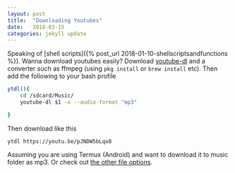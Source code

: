 ```yaml
---
layout: post
title:  "Downloading Youtubes"
date:   2018-03-15
categories: jekyll update
---
```

Speaking of [shell scripts]({% post_url 2018-01-10-shellscriptsandfunctions %}). Wanna download youtubes easily? Download [youtube-dl](https://rg3.github.io/youtube-dl/) and a converter such as ffmpeg (using `pkg install` or `brew install` etc). Then add the following to your bash profile

``` bash
ytdl(){
	cd /sdcard/Music/
	youtube-dl $1 -x --audio-format "mp3"

}
```

Then download like this

```
ytdl https://youtu.be/pJNDW5bLqx8
```
Assuming you are using Termux (Android) and want to download it to music folder as mp3. Or check out [the other file options](https://github.com/rg3/youtube-dl/blob/master/README.md#readme).
